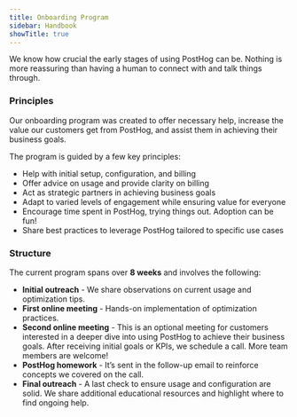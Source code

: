 ```yaml
---
title: Onboarding Program
sidebar: Handbook
showTitle: true
---
```


We know how crucial the early stages of using PostHog can be. Nothing is more reassuring than having a human to connect with and talk things through.

### Principles

Our onboarding program was created to offer necessary help, increase the value our customers get from PostHog, and assist them in achieving their business goals. 

The program is guided by a few key principles:

- Help with initial setup, configuration, and billing
- Offer advice on usage and provide clarity on billing
- Act as strategic partners in achieving business goals
- Adapt to varied levels of engagement while ensuring value for everyone
- Encourage time spent in PostHog, trying things out. Adoption can be fun!
- Share best practices to leverage PostHog tailored to specific use cases

### Structure

The current program spans over **8 weeks** and involves the following:

- **Initial outreach** - We share observations on current usage and optimization tips.
- **First online meeting** - Hands-on implementation of optimization practices.
- **Second online meeting** - This is an optional meeting for customers interested in a deeper dive into using PostHog to achieve their business goals. After receiving initial goals or KPIs, we schedule a call. More team members are welcome! 
- **PostHog homework** - It’s sent in the follow-up email to reinforce concepts we covered on the call.
- **Final outreach** - A last check to ensure usage and configuration are solid. We share additional educational resources and highlight where to find ongoing help. 

